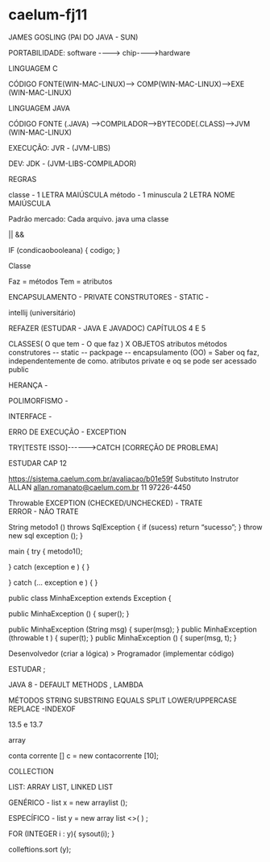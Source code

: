 # caelum-fj11

JAMES GOSLING (PAI DO JAVA - SUN)

PORTABILIDADE: software ----> chip---->hardware

LINGUAGEM C

CÓDIGO FONTE(WIN-MAC-LINUX)--> COMP\(WIN-MAC-LINUX)-->EXE (WIN-MAC-LINUX)

LINGUAGEM JAVA

CÓDIGO FONTE (.JAVA) -->COMPILADOR-->BYTECODE(.CLASS)-->JVM (WIN-MAC-LINUX)


EXECUÇÃO: JVR - (JVM-LIBS)

DEV: JDK - (JVM-LIBS-COMPILADOR)

REGRAS

classe - 1 LETRA MAIÚSCULA
método - 1 minuscula 2 LETRA NOME MAIÚSCULA

Padrão mercado: Cada arquivo. java uma classe

||
&&


IF (condicaobooleana) {
codigo;
}


Classe 

Faz 	= métodos
Tem	 = atributos 

ENCAPSULAMENTO - PRIVATE
CONSTRUTORES - 
STATIC - 

intellij (universitário) 


REFAZER (ESTUDAR - JAVA E JAVADOC)
CAPÍTULOS 4 E 5 


CLASSES( O que tem - O que faz  ) X OBJETOS
atributos
métodos
construtores
-- static
-- packpage
-- encapsulamento (OO) = Saber oq faz, independentemente de como.
  	atributos private e oq se pode ser acessado public


HERANÇA - 

POLIMORFISMO - 

INTERFACE - 

ERRO DE EXECUÇÃO - EXCEPTION 

TRY[TESTE ISSO]------>CATCH [CORREÇÃO DE PROBLEMA]

ESTUDAR CAP 12



https://sistema.caelum.com.br/avaliacao/b01e59f
Substituto Instrutor ALLAN 
allan.romanato@caelum.com.br
11 97226-4450

Throwable
EXCEPTION  (CHECKED/UNCHECKED) - TRATE  
ERROR - NÃO TRATE

String metodo1 () throws SqlException {
if (sucess)
 return “sucesso”;
}
throw new sql exception ();
}


main {
try {
metodo1();

} catch (exception e ) {
}

} catch (... exception e ) {
}


public class MinhaException extends Exception {

public  MinhaException () {
super();
}

public  MinhaException (String msg) {
super(msg);
}
public  MinhaException (throwable t ) {
super(t);
}
public  MinhaException () {
super(msg, t);
}


Desenvolvedor (criar a lógica) > Programador (implementar código)

ESTUDAR ;

JAVA 8 - DEFAULT METHODS , LAMBDA

MÉTODOS STRING
SUBSTRING
EQUALS
SPLIT
LOWER/UPPERCASE
REPLACE
-INDEXOF


13.5 e 13.7


array

conta corrente [] c = new contacorrente [10];

COLLECTION

LIST: ARRAY LIST, LINKED LIST

GENÉRICO - list x = new arraylist ();

ESPECÍFICO - list <Integer> y = new array list <>( ) ;

FOR (INTEGER  i : y){
sysout(i);
}


colleftions.sort (y);

